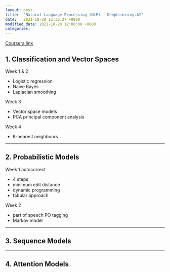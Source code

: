 ```yaml
---
layout: post
title:  "Natural Language Processing (NLP) - DeepLearning.AI"
date:   2021-10-20 12:36:27 +0800
modified_date: 2021-10-20 12:00:00 +0800
categories: 
---
```


[Coursera link](https://www.coursera.org/specializations/natural-language-processing)

## 1. Classification and Vector Spaces

Week 1 & 2

- Logistic regression 
- Naive Bayes 
- Laplacian smoothing

Week 3 

- Vector space models 
- PCA principal component analysis

Week 4 

- K-nearest neighbours

***

## 2. Probabilistic Models

Week 1
autocorrect
- 4 steps
- minimum edit distance
- dynamic programming
- tabular approach

Week 2
- part of speech PO tagging
- Markov model

***

## 3. Sequence Models

***

## 4. Attention Models
